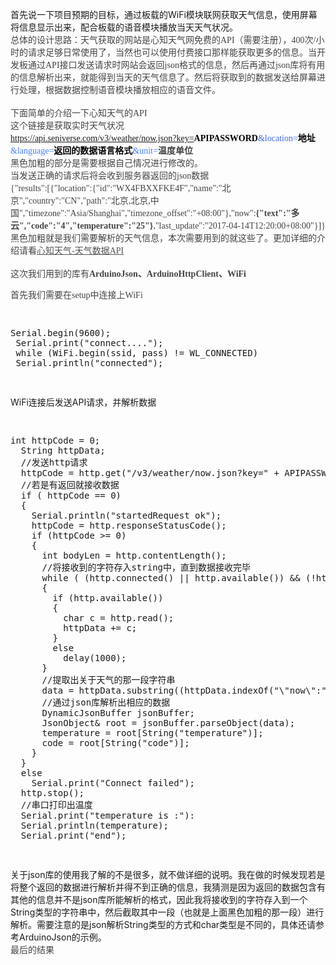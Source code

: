 
首先说一下项目预期的目标，通过板载的WiFi模块联网获取天气信息，使用屏幕将信息显示出来，配合板载的语音模块播放当天天气状况。<br style="word-wrap:break-word; margin:0px; padding:0px; color:rgb(68,68,68); font-family:&quot;Microsoft Yahei&quot;,Simsun; font-size:14px">
<span style="color:rgb(68,68,68); font-family:&quot;Microsoft Yahei&quot;,Simsun; font-size:14px">总体的设计思路：天气获取的网站是心知天气网免费的API（需要注册），400次/小时的请求足够日常使用了，当然也可以使用付费接口那样能获取更多的信息。当开发板通过API接口发送请求时网站会返回json&#26684;式的信息，然后再通过json库将有用的信息解析出来，就能得到当天的天气信息了。然后将获取到的数据发送给屏幕进行处理，根据数据控制语音模块播放相应的语音文件。</span><br style="word-wrap:break-word; margin:0px; padding:0px; color:rgb(68,68,68); font-family:&quot;Microsoft Yahei&quot;,Simsun; font-size:14px">
<br style="word-wrap:break-word; margin:0px; padding:0px; color:rgb(68,68,68); font-family:&quot;Microsoft Yahei&quot;,Simsun; font-size:14px">
<span style="color:rgb(68,68,68); font-family:&quot;Microsoft Yahei&quot;,Simsun; font-size:14px">下面简单的介绍一下心知天气的API</span><br style="word-wrap:break-word; margin:0px; padding:0px; color:rgb(68,68,68); font-family:&quot;Microsoft Yahei&quot;,Simsun; font-size:14px">
<span style="color:rgb(68,68,68); font-family:&quot;Microsoft Yahei&quot;,Simsun; font-size:14px">这个链接是获取实时天气状况</span><br style="word-wrap:break-word; margin:0px; padding:0px; color:rgb(68,68,68); font-family:&quot;Microsoft Yahei&quot;,Simsun; font-size:14px">
<span style="word-wrap:break-word; margin:0px; padding:0px; color:rgb(68,68,68); font-family:&quot;Microsoft Yahei&quot;,Simsun; font-size:14px"><span style="color:#4169e1; word-wrap:break-word; margin:0px; padding:0px">https://api.seniverse.com/v3/weather/now.json?key=</span></span><span style="color:#000000; word-wrap:break-word; margin:0px; padding:0px; font-family:&quot;Microsoft Yahei&quot;,Simsun; font-size:14px"><span style=""><span style="word-wrap:break-word; margin:0px; padding:0px; font-weight:700">APIPASSWORD</span></span></span><span style="word-wrap:break-word; margin:0px; padding:0px; color:rgb(68,68,68); font-family:&quot;Microsoft Yahei&quot;,Simsun; font-size:14px"><span style="color:#4169e1; word-wrap:break-word; margin:0px; padding:0px">&amp;location=</span></span><span style="color:#000000; word-wrap:break-word; margin:0px; padding:0px; font-family:&quot;Microsoft Yahei&quot;,Simsun; font-size:14px"><span style=""><span style=""><span style="word-wrap:break-word; margin:0px; padding:0px; font-weight:700">地址</span></span></span></span><span style="word-wrap:break-word; margin:0px; padding:0px; color:rgb(68,68,68); font-family:&quot;Microsoft Yahei&quot;,Simsun; font-size:14px"><span style="color:#457ffd; word-wrap:break-word; margin:0px; padding:0px"><span style="">&amp;language=</span></span><span style="word-wrap:break-word; margin:0px; padding:0px; font-weight:700"><span style="color:#000000; word-wrap:break-word; margin:0px; padding:0px">返回的数据语言&#26684;式</span></span><span style="color:#457ffd; word-wrap:break-word; margin:0px; padding:0px"><span style="">&amp;unit=</span></span></span><span style="word-wrap:break-word; margin:0px; padding:0px; font-weight:700; color:rgb(68,68,68); font-family:&quot;Microsoft Yahei&quot;,Simsun; font-size:14px">温度单位</span><br style="word-wrap:break-word; margin:0px; padding:0px; color:rgb(68,68,68); font-family:&quot;Microsoft Yahei&quot;,Simsun; font-size:14px">
<span style="color:rgb(68,68,68); font-family:&quot;Microsoft Yahei&quot;,Simsun; font-size:14px">黑色加粗的部分是需要根据自己情况进行修改的。</span><br style="word-wrap:break-word; margin:0px; padding:0px; color:rgb(68,68,68); font-family:&quot;Microsoft Yahei&quot;,Simsun; font-size:14px">
<span style="color:rgb(68,68,68); font-family:&quot;Microsoft Yahei&quot;,Simsun; font-size:14px">当发送正确的请求后将会收到服务器返回的json数据</span><br style="word-wrap:break-word; margin:0px; padding:0px; color:rgb(68,68,68); font-family:&quot;Microsoft Yahei&quot;,Simsun; font-size:14px">
<span style="color:rgb(68,68,68); font-family:&quot;Microsoft Yahei&quot;,Simsun; font-size:14px">{&quot;results&quot;:[{&quot;location&quot;:{&quot;id&quot;:&quot;WX4FBXXFKE4F&quot;,&quot;name&quot;:&quot;北京&quot;,&quot;country&quot;:&quot;CN&quot;,&quot;path&quot;:&quot;北京,北京,中国&quot;,&quot;timezone&quot;:&quot;Asia/Shanghai&quot;,&quot;timezone_offset&quot;:&quot;&#43;08:00&quot;},&quot;now&quot;:</span><span style="word-wrap:break-word; margin:0px; padding:0px; font-weight:700; color:rgb(68,68,68); font-family:&quot;Microsoft Yahei&quot;,Simsun; font-size:14px">{&quot;text&quot;:&quot;多云&quot;,&quot;code&quot;:&quot;4&quot;,&quot;temperature&quot;:&quot;25&quot;}</span><span style="color:rgb(68,68,68); font-family:&quot;Microsoft Yahei&quot;,Simsun; font-size:14px">,&quot;last_update&quot;:&quot;2017-04-14T12:20:00&#43;08:00&quot;}]}</span><br style="word-wrap:break-word; margin:0px; padding:0px; color:rgb(68,68,68); font-family:&quot;Microsoft Yahei&quot;,Simsun; font-size:14px">
<span style="color:rgb(68,68,68); font-family:&quot;Microsoft Yahei&quot;,Simsun; font-size:14px">黑色加粗就是我们需要解析的天气信息，本次需要用到的就这些了。更加详细的介绍请看</span><a target="_blank" href="https://www.seniverse.com/api" target="_blank" style="word-wrap:break-word; margin:0px; padding:0px; color:rgb(85,85,85); font-family:&quot;Microsoft Yahei&quot;,Simsun; font-size:14px">心知天气-天气数据API</a><br style="word-wrap:break-word; margin:0px; padding:0px; color:rgb(68,68,68); font-family:&quot;Microsoft Yahei&quot;,Simsun; font-size:14px">
<br style="word-wrap:break-word; margin:0px; padding:0px; color:rgb(68,68,68); font-family:&quot;Microsoft Yahei&quot;,Simsun; font-size:14px">
<span style="color:rgb(68,68,68); font-family:&quot;Microsoft Yahei&quot;,Simsun; font-size:14px">这次我们用到的库有</span><span style="word-wrap:break-word; margin:0px; padding:0px; font-weight:700; color:rgb(68,68,68); font-family:&quot;Microsoft Yahei&quot;,Simsun; font-size:14px">ArduinoJson、ArduinoHttpClient、WiFi</span><br style="word-wrap:break-word; margin:0px; padding:0px; color:rgb(68,68,68); font-family:&quot;Microsoft Yahei&quot;,Simsun; font-size:14px">
<p><span style="color:rgb(68,68,68); font-family:&quot;Microsoft Yahei&quot;,Simsun; font-size:14px">首先我们需要在setup中连接上WiFi</span></p>
<p><span style="color:rgb(68,68,68); font-family:&quot;Microsoft Yahei&quot;,Simsun; font-size:14px"><br>
</span></p>
<p><span style="color:rgb(68,68,68); font-family:&quot;Microsoft Yahei&quot;,Simsun; font-size:14px"></span></p>
<pre name="code" class="cpp">Serial.begin(9600);
&nbsp;Serial.print(&quot;connect....&quot;);
&nbsp;while (WiFi.begin(ssid, pass) != WL_CONNECTED)
&nbsp;Serial.println(&quot;connected&quot;);</pre><span style="color:rgb(68,68,68); font-family:&quot;Microsoft Yahei&quot;,Simsun; font-size:14px"></span>
<p></p>
<p><span style="color:rgb(68,68,68); font-family:&quot;Microsoft Yahei&quot;,Simsun; font-size:14px"><span style="color:rgb(68,68,68); font-family:&quot;Microsoft Yahei&quot;,Simsun; font-size:14px"><br>
</span></span></p>
WiFi连接后发送API请求，并解析数据
<p><span style="color:rgb(68,68,68); font-family:&quot;Microsoft Yahei&quot;,Simsun; font-size:14px"><br>
</span></p>
<p><span style="color:rgb(68,68,68); font-family:&quot;Microsoft Yahei&quot;,Simsun; font-size:14px"></span><pre name="code" class="cpp">int httpCode = 0;
  String httpData;
  //发送http请求
  httpCode = http.get(&quot;/v3/weather/now.json?key=&quot; + APIPASSWORD + &quot;&amp;location=zhengzhou&amp;language=en&amp;unit=c&quot;);
  //若是有返回就接收数据
  if ( httpCode == 0)
  {
    Serial.println(&quot;startedRequest ok&quot;);
    httpCode = http.responseStatusCode();
    if (httpCode &gt;= 0)
    {
      int bodyLen = http.contentLength();
      //将接收到的字符存入string中，直到数据接收完毕
      while ( (http.connected() || http.available()) &amp;&amp; (!http.endOfBodyReached()))
      {
        if (http.available())
        {
          char c = http.read();
          httpData += c;
        }
        else
          delay(1000);
      }
      //提取出关于天气的那一段字符串
      data = httpData.substring((httpData.indexOf(&quot;\&quot;now\&quot;:&quot;) + 6), httpData.indexOf(&quot;,\&quot;last&quot;)); 
      //通过json库解析出相应的数据
      DynamicJsonBuffer jsonBuffer;
      JsonObject&amp; root = jsonBuffer.parseObject(data);
      temperature = root[String(&quot;temperature&quot;)];
      code = root[String(&quot;code&quot;)];
    }
  }
  else
    Serial.print(&quot;Connect failed&quot;);
  http.stop();
  //串口打印出温度
  Serial.print(&quot;temperature is :&quot;):
  Serial.println(temperature);
  Serial.print(&quot;end&quot;);</pre><span style="color:rgb(68,68,68); font-family:&quot;Microsoft Yahei&quot;,Simsun; font-size:14px"></span></p>
<p><span style="color:rgb(68,68,68); font-family:&quot;Microsoft Yahei&quot;,Simsun; font-size:14px"><span style="color:rgb(68,68,68); font-family:&quot;Microsoft Yahei&quot;,Simsun; font-size:14px"><br>
</span></span></p>
关于json库的使用我了解的不是很多，就不做详细的说明。我在做的时候发现若是将整个返回的数据进行解析并得不到正确的信息，我猜测是因为返回的数据包含有其他的信息并不是json库所能解析的&#26684;式，因此我将接收到的字符存入到一个String类型的字符串中，然后截取其中一段（也就是上面黑色加粗的那一段）进行解析。需要注意的是json解析String类型的方式和char类型是不同的，具体还请参考ArduinoJson的示例。<br style="word-wrap:break-word; margin:0px; padding:0px; color:rgb(68,68,68); font-family:&quot;Microsoft Yahei&quot;,Simsun; font-size:14px">
<span style="color:rgb(68,68,68); font-family:&quot;Microsoft Yahei&quot;,Simsun; font-size:14px">最后的结果</span>
<p><span style="color:rgb(68,68,68); font-family:&quot;Microsoft Yahei&quot;,Simsun; font-size:14px"><img src="https://img-blog.csdn.net/20171214164623695?watermark/2/text/aHR0cDovL2Jsb2cuY3Nkbi5uZXQvRmFuTUxlaQ==/font/5a6L5L2T/fontsize/400/fill/I0JBQkFCMA==/dissolve/70/gravity/Center" alt=""><br>
</span></p>
<br>
<br>
<br>
